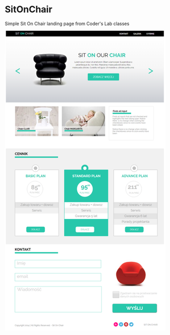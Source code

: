 # SitOnChair
Simple Sit On Chair landing page from Coder's Lab classes

![My image](sitonchair.png)
